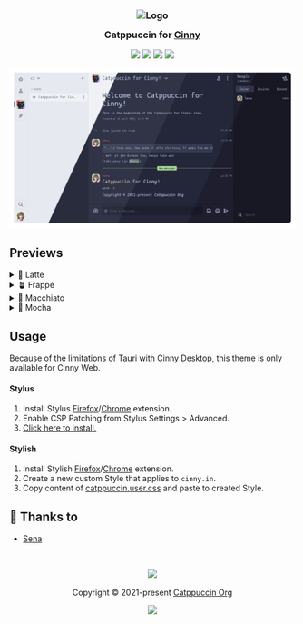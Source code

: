 <h3 align="center">
  <img src="https://raw.githubusercontent.com/catppuccin/catppuccin/main/assets/logos/exports/1544x1544_circle.png" width="100" alt="Logo" /><br/>
  <img src="https://raw.githubusercontent.com/catppuccin/catppuccin/main/assets/misc/transparent.png" height="30" width="0px" />
  Catppuccin for <a href="https://github.com/cinnyapp/cinny">Cinny</a>
  <img src="https://raw.githubusercontent.com/catppuccin/catppuccin/main/assets/misc/transparent.png" height="30" width="0px" />
</h3>

<p align="center">
  <a href="https://github.com/catppuccin/cinny/stargazers"><img src="https://img.shields.io/github/stars/catppuccin/cinny?colorA=363a4f&colorB=b7bdf8&style=for-the-badge" /></a>
  <a href="https://github.com/catppuccin/cinny/issues"><img src="https://img.shields.io/github/issues/catppuccin/cinny?colorA=363a4f&colorB=f5a97f&style=for-the-badge" /></a>
  <a href="https://github.com/catppuccin/cinny/contributors"><img src="https://img.shields.io/github/contributors/catppuccin/cinny?colorA=363a4f&colorB=a6da95&style=for-the-badge" /></a>
  <a href="https://raw.githubusercontent.com/catppuccin/cinny/main/catppuccin.user.css"><img src="https://img.shields.io/badge/stylus-install-cba6f7?colorA=363a4f&style=for-the-badge" /></a>
</p>

<p align="center">
  <img src="assets/preview.webp" />
</p>

## Previews

<details>
  <summary>🌻 Latte</summary>
  <img src="assets/latte.webp" />
</details>
<details>
  <summary>🪴 Frappé</summary>
  <img src="assets/frappe.webp" />
</details>
<details>
  <summary>🌺 Macchiato</summary>
  <img src="assets/macchiato.webp" />
</details>
<details>
  <summary>🌿 Mocha</summary>
  <img src="assets/mocha.webp" />
</details>

## Usage

Because of the limitations of Tauri with Cinny Desktop, this theme is only available for Cinny Web.

#### Stylus
1. Install Stylus [Firefox](https://addons.mozilla.org/en-GB/firefox/addon/styl-us/)/[Chrome](https://chrome.google.com/webstore/detail/stylus/clngdbkpkpeebahjckkjfobafhncgmne) extension.
2. Enable CSP Patching from Stylus Settings > Advanced.
3. [Click here to install.](https://github.com/catppuccin/cinny/raw/main/catppuccin.user.css)

#### Stylish
1. Install Stylish [Firefox](https://addons.mozilla.org/en-GB/firefox/addon/stylish/)/[Chrome](https://chrome.google.com/webstore/detail/stylish-custom-themes-for/fjnbnpbmkenffdnngjfgmeleoegfcffe) extension.
2. Create a new custom Style that applies to `cinny.in`.
3. Copy content of [catppuccin.user.css](catppuccin.user.css) and paste to created Style.

## 💝 Thanks to

- [Sena](https://github.com/jn-sena)

&nbsp;

<p align="center">
  <img src="https://raw.githubusercontent.com/catppuccin/catppuccin/main/assets/footers/gray0_ctp_on_line.svg?sanitize=true" />
</p>

<p align="center">
  Copyright &copy; 2021-present <a href="https://github.com/catppuccin" target="_blank">Catppuccin Org</a>
</p>

<p align="center">
  <a href="https://github.com/catppuccin/catppuccin/blob/main/LICENSE"><img src="https://img.shields.io/static/v1.svg?style=for-the-badge&label=License&message=MIT&logoColor=d9e0ee&colorA=363a4f&colorB=b7bdf8" /></a>
</p>
